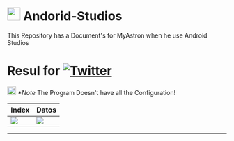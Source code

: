 #    <img src="https://tecnologia1020.com/wp-content/uploads/2021/05/Untitled-10.png" height="30"> Andorid-Studios
This Repository has a Document's for MyAstron when he use Android Studios

# Resul for [![Twitter](https://img.shields.io/badge/.t2U2-ffffff?style=for-the-badge&logo=github&logoColor=black)](https://github.com/MyAstron/Andorid-Studios/blob/main/t2U2)
<img src="https://i.ibb.co/bBSLsSy/advertencia.gif" height="20"> _*Note_ The Program Doesn't have all the Configuration!

| Index | Datos |
|-|-|
| <img src="https://i.ibb.co/z8xMQw6/image.png"> | <img src="https://i.ibb.co/DQjq1NX/image.png"> |

---
